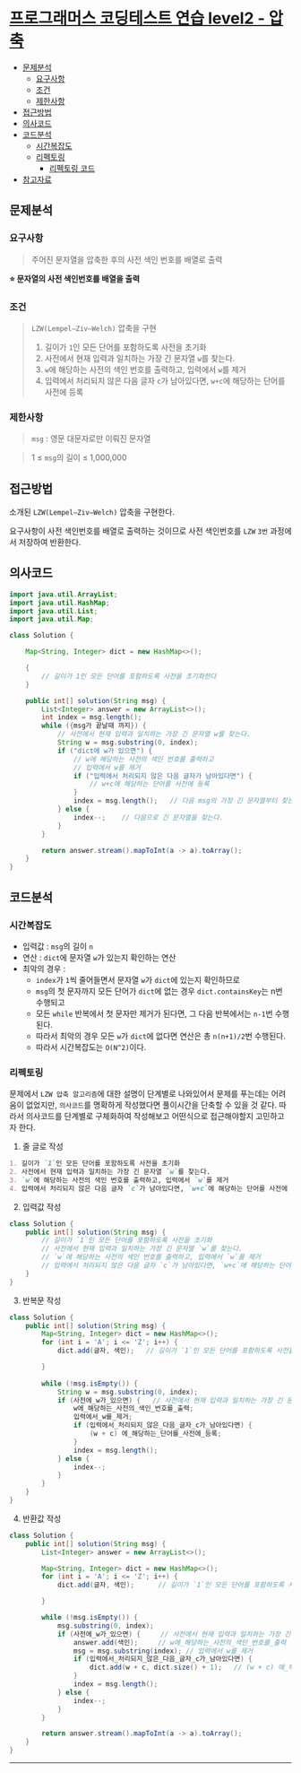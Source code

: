 # [프로그래머스 코딩테스트 연습 level2 - 압축](https://school.programmers.co.kr/learn/courses/30/lessons/17684)

- [문제분석](#문제분석)
    * [요구사항](#요구사항)
    * [조건](#조건)
    * [제한사항](#제한사항)
- [접근방법](#접근방법)
- [의사코드](#의사코드)
- [코드분석](#코드분석)
    * [시간복잡도](#시간복잡도)
    * [리펙토링](#리펙토링)
        + [리펙토링 코드](#리펙토링-코드)
- [참고자료](#참고자료)

## 문제분석

### 요구사항

> 주어진 문자열을 압축한 후의 사전 색인 번호를 배열로 출력

**⭐️ 문자열의 사전 색인번호를 배열을 출력**

### 조건

> `LZW(Lempel–Ziv–Welch)` 압축을 구현
> 1. 길이가 `1`인 모든 단어를 포함하도록 사전을 초기화
> 2. 사전에서 현재 입력과 일치하는 가장 긴 문자열 `w`를 찾는다.
> 3. `w`에 해당하는 사전의 색인 번호를 출력하고, 입력에서 `w`를 제거
> 4. 입력에서 처리되지 않은 다음 글자 `c`가 남아있다면, `w+c`에 해당하는 단어를 사전에 등록

### 제한사항

> `msg` : 영문 대문자로만 이뤄진 문자열

> 1 ≤ `msg`의 길이 ≤ 1,000,000

## 접근방법

소개된 `LZW(Lempel–Ziv–Welch)` 압축을 구현한다.

요구사항이 사전 색인번호를 배열로 출력하는 것이므로
사전 색인번호를 `LZW` `3번` 과정에서 저장하여 반환한다.

## 의사코드

```java
import java.util.ArrayList;
import java.util.HashMap;
import java.util.List;
import java.util.Map;

class Solution {

    Map<String, Integer> dict = new HashMap<>();

    {
        // 길이가 1인 모든 단어를 포함하도록 사전을 초기화한다
    }

    public int[] solution(String msg) {
        List<Integer> answer = new ArrayList<>();
        int index = msg.length();
        while ({msg가 끝날때 까지}) {
            // 사전에서 현재 입력과 일치하는 가장 긴 문자열 w를 찾는다.
            String w = msg.substring(0, index);
            if ("dict에 w가 있으면") {
                // w에 해당하는 사전의 색인 번호를 출력하고
                // 입력에서 w를 제거
                if ("입력에서 처리되지 않은 다음 글자가 남아있다면") {
                    // w+c에 해당하는 단어를 사전에 등록
                }
                index = msg.length();   // 다음 msg의 가장 긴 문자열부터 찾는다.
            } else {
                index--;    // 다음으로 긴 문자열을 찾는다.
            }
        }

        return answer.stream().mapToInt(a -> a).toArray();
    }
}
```

## 코드분석

### 시간복잡도

* 입력값 : `msg`의 길이 `n`
* 연산 : `dict`에 문자열 `w`가 있는지 확인하는 연산
* 최악의 경우 :
    * `index`가 `1`씩 줄어들면서 문자열 `w`가 `dict`에 있는지 확인하므로
    * `msg`의 첫 문자까지 모든 단어가 `dict`에 없는 경우 `dict.containsKey`는 n번 수행되고
    * 모든 `while` 반복에서 첫 문자만 제거가 된다면, 그 다음 반복에서는 `n-1`번 수행된다.
    * 따라서 최악의 경우 모든 `w`가 `dict`에 없다면 연산은 총 `n(n+1)/2`번 수행된다.
    * 따라서 시간복잡도는 `O(N^2)`이다.

### 리펙토링

문제에서 `LZW 압축 알고리즘`에 대한 설명이 단계별로 나와있어서
문제를 푸는데는 어려움이 없었지만,
`의사코드`를 명확하게 작성했다면 풀이시간을 단축할 수 있을 것 같다.
따라서 의사코드를 단계별로 구체화하여 작성해보고
어떤식으로 접근해야할지 고민하고자 한다.

1. 줄 글로 작성

```markdown
1. 길이가 `1`인 모든 단어를 포함하도록 사전을 초기화
2. 사전에서 현재 입력과 일치하는 가장 긴 문자열 `w`를 찾는다.
3. `w`에 해당하는 사전의 색인 번호를 출력하고, 입력에서 `w`를 제거
4. 입력에서 처리되지 않은 다음 글자 `c`가 남아있다면, `w+c`에 해당하는 단어를 사전에 등록
```

2. 입력값 작성

```java
class Solution {
    public int[] solution(String msg) {
        // 길이가 `1`인 모든 단어를 포함하도록 사전을 초기화
        // 사전에서 현재 입력과 일치하는 가장 긴 문자열 `w`를 찾는다.
        // `w`에 해당하는 사전의 색인 번호를 출력하고, 입력에서 `w`를 제거
        // 입력에서 처리되지 않은 다음 글자 `c`가 남아있다면, `w+c`에 해당하는 단어를 사전에 등록
    }
}
```

3. 반복문 작성

```java
class Solution {
    public int[] solution(String msg) {
        Map<String, Integer> dict = new HashMap<>();
        for (int i = 'A'; i <= 'Z'; i++) {
            dict.add(글자, 색인);   // 길이가 `1`인 모든 단어를 포함하도록 사전을 초기화

        }
        
        while (!msg.isEmpty()) {
            String w = msg.substring(0, index);
            if (사전에_w가_있으면) {   // 사전에서 현재 입력과 일치하는 가장 긴 문자열 `w`를 찾는다.
                w에_해당하는_사전의_색인_번호를_출력;
                입력에서_w를_제거;
                if (입력에서_처리되지_않은_다음_글자_c가_남아있다면) {
                    (w + c) 에_해당하는_단어를_사전에_등록;
                }
                index = msg.length();
            } else {
                index--;
            }
        }
    }
}
```

4. 반환값 작성

```java
class Solution {
    public int[] solution(String msg) {
        List<Integer> answer = new ArrayList<>();

        Map<String, Integer> dict = new HashMap<>();
        for (int i = 'A'; i <= 'Z'; i++) {
            dict.add(글자, 색인);      // 길이가 `1`인 모든 단어를 포함하도록 사전을 초기화

        }

        while (!msg.isEmpty()) {
            msg.substring(0, index);
            if (사전에_w가_있으면) {     // 사전에서 현재 입력과 일치하는 가장 긴 문자열 `w`를 찾는다.
                answer.add(색인);     // w에_해당하는_사전의_색인_번호를_출력
                msg = msg.substring(index); // 입력에서_w를_제거
                if (입력에서_처리되지_않은_다음_글자_c가_남아있다면) {
                    dict.add(w + c, dict.size() + 1);   // (w + c) 에_해당하는_단어를_사전에_등록
                }
                index = msg.length();
            } else {
                index--;
            }
        }

        return answer.stream().mapToInt(a -> a).toArray();
    }
}
```

<hr>

